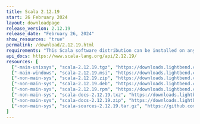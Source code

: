 ```yaml
---
title: Scala 2.12.19
start: 26 February 2024
layout: downloadpage
release_version: 2.12.19
release_date: "February 26, 2024"
show_resources: "true"
permalink: /download/2.12.19.html
requirements: "This Scala software distribution can be installed on any Unix-like or Windows system. It requires Java 8 or later, available <a href='https://www.java.com/'>here</a>."
api_docs: https://www.scala-lang.org/api/2.12.19/
resources: [
  ["-main-unixsys", "scala-2.12.19.tgz", "https://downloads.lightbend.com/scala/2.12.19/scala-2.12.19.tgz", "Mac OS X, Unix, Cygwin", "20.08M"],
  ["-main-windows", "scala-2.12.19.msi", "https://downloads.lightbend.com/scala/2.12.19/scala-2.12.19.msi", "Windows (msi installer)", "126.70M"],
  ["-non-main-sys", "scala-2.12.19.zip", "https://downloads.lightbend.com/scala/2.12.19/scala-2.12.19.zip", "Windows", "20.12M"],
  ["-non-main-sys", "scala-2.12.19.deb", "https://downloads.lightbend.com/scala/2.12.19/scala-2.12.19.deb", "Debian", "147.69M"],
  ["-non-main-sys", "scala-2.12.19.rpm", "https://downloads.lightbend.com/scala/2.12.19/scala-2.12.19.rpm", "RPM package", "126.95M"],
  ["-non-main-sys", "scala-docs-2.12.19.txz", "https://downloads.lightbend.com/scala/2.12.19/scala-docs-2.12.19.txz", "API docs", "54.88M"],
  ["-non-main-sys", "scala-docs-2.12.19.zip", "https://downloads.lightbend.com/scala/2.12.19/scala-docs-2.12.19.zip", "API docs", "109.81M"],
  ["-non-main-sys", "scala-sources-2.12.19.tar.gz", "https://github.com/scala/scala/archive/v2.12.19.tar.gz", "Sources", "6.7M"]
]
---
```

